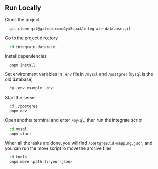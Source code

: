 ## Run Locally

Clone the project

```bash
  git clone git@github.com:GymSquad/integrate-database.git
```

Go to the project directory

```bash
  cd integrate-database
```

Install dependencies

```bash
  pnpm install
```

Set environment variables in `.env` file in `/mysql` and `/postgres` (`mysql` is the old database)

```bash
  cp .env.example .env
```

Start the server

```bash
  cd ./postgres
  pnpm dev
```

Open another terminal and enter `/mysql`, then run the integrate script

```bash
  cd mysql
  pnpm start
```

When all the tasks are done, you will find `/postgres/id-mapping.json`, and you can run the move script to move the archive files

```bash
  cd tools
  pnpm move <path-to-your-json>
```
